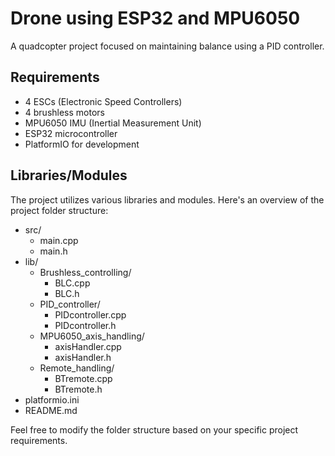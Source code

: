 # Drone using ESP32 and MPU6050

A quadcopter project focused on maintaining balance using a PID controller.

## Requirements

- 4 ESCs (Electronic Speed Controllers)
- 4 brushless motors
- MPU6050 IMU (Inertial Measurement Unit)
- ESP32 microcontroller
- PlatformIO for development

## Libraries/Modules

The project utilizes various libraries and modules. Here's an overview of the project folder structure:

- src/
  - main.cpp
  - main.h
- lib/
  - Brushless_controlling/
    - BLC.cpp
    - BLC.h
  - PID_controller/
    - PIDcontroller.cpp
    - PIDcontroller.h
  - MPU6050_axis_handling/
    - axisHandler.cpp
    - axisHandler.h
  - Remote_handling/
    - BTremote.cpp
    - BTremote.h
- platformio.ini
- README.md

Feel free to modify the folder structure based on your specific project requirements.